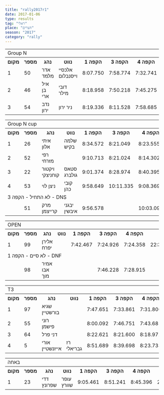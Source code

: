 ```yaml
---
title: "rally2017r1"
date: 2017-01-06
type: results
tag: "ראלי"
place: "חצרים"
season: "2017"
category: "rally"
---
```

<table class="line_color">
    <tr>
        <td colspan="99" class="title_font">Group N</td>
    </tr>
    <tr class="rnkh_bkcolor">
        <th class="rnkh_font">מקום</th>
        <th class="rnkh_font">מספר</th>
        <th class="rnkh_font">נהג</th>
        <th class="rnkh_font">נווט</th>
        <th class="rnkh_font">הקפה 1</th>
        <th class="rnkh_font">הקפה 3</th>
        <th class="rnkh_font">הקפה 4</th>
        <th class="rnkh_font">זמן</th>
        <th class="rnkh_font">פער</th>
    </tr>
    <tr class="rnk_bkcolor">
        <td class="rnk_font">1</td>
        <td class="rnk_font">50</td>
        <td class="rnk_font">אדר מלמד</td>
        <td class="rnk_font">אלכסיי וייסנבלום</td>
        <td class="rnk_font">8:07.750</td>
        <td class="rnk_font">7:58.774</td>
        <td class="rnk_font">7:32.741</td>
        <td class="rnk_font">23:39.265</td>
        <td class="rnk_font"></td>
    </tr>
    <tr class="rnk_bkcolor">
        <td class="rnk_font">2</td>
        <td class="rnk_font">46</td>
        <td class="rnk_font">איל בן ארי</td>
        <td class="rnk_font">דובי מילר</td>
        <td class="rnk_font">8:18.958</td>
        <td class="rnk_font">7:50.218</td>
        <td class="rnk_font">7:45.275</td>
        <td class="rnk_font">23:54.451</td>
        <td class="rnk_font">15.186</td>
    </tr>
    <tr class="rnk_bkcolor">
        <td class="rnk_font">3</td>
        <td class="rnk_font">54</td>
        <td class="rnk_font">נדב ירון</td>
        <td class="rnk_font">ניר ירון</td>
        <td class="rnk_font">8:19.336</td>
        <td class="rnk_font">8:11.528</td>
        <td class="rnk_font">7:58.685</td>
        <td class="rnk_font">24:29.549</td>
        <td class="rnk_font">50.284</td>
    </tr>
</table>
<table class="line_color">
    <tr>
        <td colspan="99" class="title_font">Group N cup</td>
    </tr>
    <tr class="rnkh_bkcolor">
        <th class="rnkh_font">מקום</th>
        <th class="rnkh_font">מספר</th>
        <th class="rnkh_font">נהג</th>
        <th class="rnkh_font">נווט</th>
        <th class="rnkh_font">הקפה 1</th>
        <th class="rnkh_font">הקפה 3</th>
        <th class="rnkh_font">הקפה 4</th>
        <th class="rnkh_font">זמן</th>
        <th class="rnkh_font">פער</th>
    </tr>
    <tr class="rnk_bkcolor">
        <td class="rnk_font">1</td>
        <td class="rnk_font">26</td>
        <td class="rnk_font">איתי אלון</td>
        <td class="rnk_font">שלמה בקיש</td>
        <td class="rnk_font">8:34.572</td>
        <td class="rnk_font">8:21.049</td>
        <td class="rnk_font">8:23.555</td>
        <td class="rnk_font">25:19.176</td>
        <td class="rnk_font"></td>
    </tr>
    <tr class="rnk_bkcolor">
        <td class="rnk_font">2</td>
        <td class="rnk_font">52</td>
        <td class="rnk_font">רפי מזרחי</td>
        <td class="rnk_font"></td>
        <td class="rnk_font">9:10.713</td>
        <td class="rnk_font">8:21.024</td>
        <td class="rnk_font">8:14.302</td>
        <td class="rnk_font">25:46.039</td>
        <td class="rnk_font">26.863</td>
    </tr>
    <tr class="rnk_bkcolor">
        <td class="rnk_font">3</td>
        <td class="rnk_font">22</td>
        <td class="rnk_font">ויקטור קוחניצקי</td>
        <td class="rnk_font">סטאס גולברג</td>
        <td class="rnk_font">9:01.374</td>
        <td class="rnk_font">8:28.974</td>
        <td class="rnk_font">8:40.395</td>
        <td class="rnk_font">26:10.743</td>
        <td class="rnk_font">51.567</td>
    </tr>
    <tr class="rnk_bkcolor">
        <td class="rnk_font">4</td>
        <td class="rnk_font">53</td>
        <td class="rnk_font">ניצן לוי</td>
        <td class="rnk_font">קובי כהן</td>
        <td class="rnk_font">9:58.649</td>
        <td class="rnk_font">10:11.335</td>
        <td class="rnk_font">9:08.369</td>
        <td class="rnk_font">29:18.353</td>
        <td class="rnk_font">3:59.177</td>
    </tr>
    <tr>
        <td colspan="99" class="subtitle_font">לא התחיל - הקפה 3 - DNS</td>
    </tr>
    <tr class="rnk_bkcolor">
        <td class="rnk_font"></td>
        <td class="rnk_font">51</td>
        <td class="rnk_font">מרק קרייצמן</td>
        <td class="rnk_font">יבגני איבשין</td>
        <td class="rnk_font">9:56.578</td>
        <td class="rnk_font"></td>
        <td class="rnk_font">10:03.099</td>
        <td class="rnk_font"></td>
        <td class="rnk_font"></td>
    </tr>
</table>
<table class="line_color">
    <tr>
        <td colspan="99" class="title_font">OPEN</td>
    </tr>
    <tr class="rnkh_bkcolor">
        <th class="rnkh_font">מקום</th>
        <th class="rnkh_font">מספר</th>
        <th class="rnkh_font">נהג</th>
        <th class="rnkh_font">נווט</th>
        <th class="rnkh_font">הקפה 1</th>
        <th class="rnkh_font">הקפה 3</th>
        <th class="rnkh_font">הקפה 4</th>
        <th class="rnkh_font">זמן</th>
        <th class="rnkh_font">פער</th>
    </tr>
    <tr class="rnk_bkcolor">
        <td class="rnk_font">1</td>
        <td class="rnk_font">99</td>
        <td class="rnk_font">אלירן יפרח</td>
        <td class="rnk_font"></td>
        <td class="rnk_font">7:42.467</td>
        <td class="rnk_font">7:24.926</td>
        <td class="rnk_font">7:24.358</td>
        <td class="rnk_font">22:31.751</td>
        <td class="rnk_font"></td>
    </tr>
    <tr>
        <td colspan="99" class="subtitle_font">לא סיים - הקפה 1 - DNF</td>
    </tr>
    <tr class="rnk_bkcolor">
        <td class="rnk_font"></td>
        <td class="rnk_font">98</td>
        <td class="rnk_font">אמיר אבו מוך</td>
        <td class="rnk_font"></td>
        <td class="rnk_font"></td>
        <td class="rnk_font">7:46.228</td>
        <td class="rnk_font">7:28.915</td>
        <td class="rnk_font"></td>
        <td class="rnk_font"></td>
    </tr>
</table>
<table class="line_color">
    <tr>
        <td colspan="99" class="title_font">T3</td>
    </tr>
    <tr class="rnkh_bkcolor">
        <th class="rnkh_font">מקום</th>
        <th class="rnkh_font">מספר</th>
        <th class="rnkh_font">נהג</th>
        <th class="rnkh_font">נווט</th>
        <th class="rnkh_font">הקפה 1</th>
        <th class="rnkh_font">הקפה 3</th>
        <th class="rnkh_font">הקפה 4</th>
        <th class="rnkh_font">זמן</th>
        <th class="rnkh_font">פער</th>
    </tr>
    <tr class="rnk_bkcolor">
        <td class="rnk_font">1</td>
        <td class="rnk_font">97</td>
        <td class="rnk_font">שגיא בורשטיין</td>
        <td class="rnk_font"></td>
        <td class="rnk_font">7:47.651</td>
        <td class="rnk_font">7:33.861</td>
        <td class="rnk_font">7:31.800</td>
        <td class="rnk_font">22:53.312</td>
        <td class="rnk_font"></td>
    </tr>
    <tr class="rnk_bkcolor">
        <td class="rnk_font">2</td>
        <td class="rnk_font">55</td>
        <td class="rnk_font">רוני פישמן</td>
        <td class="rnk_font"></td>
        <td class="rnk_font">8:00.092</td>
        <td class="rnk_font">7:46.751</td>
        <td class="rnk_font">7:43.681</td>
        <td class="rnk_font">23:30.524</td>
        <td class="rnk_font">37.212</td>
    </tr>
    <tr class="rnk_bkcolor">
        <td class="rnk_font">3</td>
        <td class="rnk_font">64</td>
        <td class="rnk_font">דני פרל</td>
        <td class="rnk_font"></td>
        <td class="rnk_font">8:22.621</td>
        <td class="rnk_font">8:21.600</td>
        <td class="rnk_font">8:18.972</td>
        <td class="rnk_font">25:03.193</td>
        <td class="rnk_font">2:09.881</td>
    </tr>
    <tr class="rnk_bkcolor">
        <td class="rnk_font">4</td>
        <td class="rnk_font">5</td>
        <td class="rnk_font">אורי אייזנשטיין</td>
        <td class="rnk_font">רז גבריאלי</td>
        <td class="rnk_font">8:51.689</td>
        <td class="rnk_font">8:39.698</td>
        <td class="rnk_font">8:23.733</td>
        <td class="rnk_font">25:55.120</td>
        <td class="rnk_font">3:01.808</td>
    </tr>
</table>
<table class="line_color">
    <tr>
        <td colspan="99" class="title_font">באחה</td>
    </tr>
    <tr class="rnkh_bkcolor">
        <th class="rnkh_font">מקום</th>
        <th class="rnkh_font">מספר</th>
        <th class="rnkh_font">נהג</th>
        <th class="rnkh_font">נווט</th>
        <th class="rnkh_font">הקפה 1</th>
        <th class="rnkh_font">הקפה 3</th>
        <th class="rnkh_font">הקפה 4</th>
        <th class="rnkh_font">זמן</th>
        <th class="rnkh_font">פער</th>
    </tr>
    <tr class="rnk_bkcolor">
        <td class="rnk_font">1</td>
        <td class="rnk_font">23</td>
        <td class="rnk_font">דדי שפרונץ</td>
        <td class="rnk_font">עופר שוורץ</td>
        <td class="rnk_font">9:05.461</td>
        <td class="rnk_font">8:51.241</td>
        <td class="rnk_font">8:45.396</td>
        <td class="rnk_font">26:42.098</td>
        <td class="rnk_font"></td>
    </tr>
</table>
